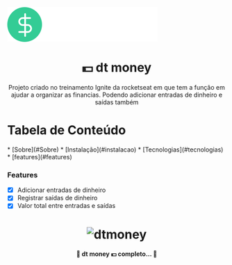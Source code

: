 <img src="./src/assets/logo.svg">

<h1 align="center">
    💵 dt money
</h1>
<p align="center" id="sobre">Projeto criado no treinamento Ignite da rocketseat em que tem a função em ajudar a organizar as financias. Podendo adicionar entradas de dinheiro e saídas também  </p>


<h1> Tabela de Conteúdo </h1>
<!--ts-->
   * [Sobre](#Sobre)
   * [Instalação](#instalacao)
   * [Tecnologias](#tecnologias)
   * [features](#features)
<!--te-->

<h3 id="features">Features </h1>

- [x] Adicionar entradas de dinheiro
- [x] Registrar saídas de dinheiro
- [x] Valor total entre entradas e saídas
<h1 align="center">
  <img alt="dtmoney"  src="https://i.imgur.com/o8OdpRb.png" />
</h1>






<h4 align="center"> 
	🚧  dt money 💵 completo... 🚧
</h4>